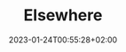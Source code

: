 ---
members: ["PLevy"]
title: "Elsewhere"
date: 2023-01-24T00:55:28+02:00
draft: false
layout: else
searchFilter: else
tags: ['elsewhere', 'projects', 'media', 'lectures']
topics: 
    topic1:
        theme: projects
        ref: autre-part-projets-qmf31j04o5y4g8qu
    topic2:
        theme: lectures
        ref: autre-part-lectures-bmzv6lzfd98762zw
    topic3:
        theme: media
        ref: autre-part-media-wf6ra7bs3b4nd1gr
notEverything: true
notListed: true
---